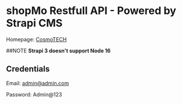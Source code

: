 # shopMo Restfull API - Powered by Strapi CMS

Homepage: [CosmoTECH](https://Cosmotech.agency)


##NOTE
**Strapi 3 doesn't support Node 16**

## Credentials
Email: admin@admin.com

Password: Admin@123
